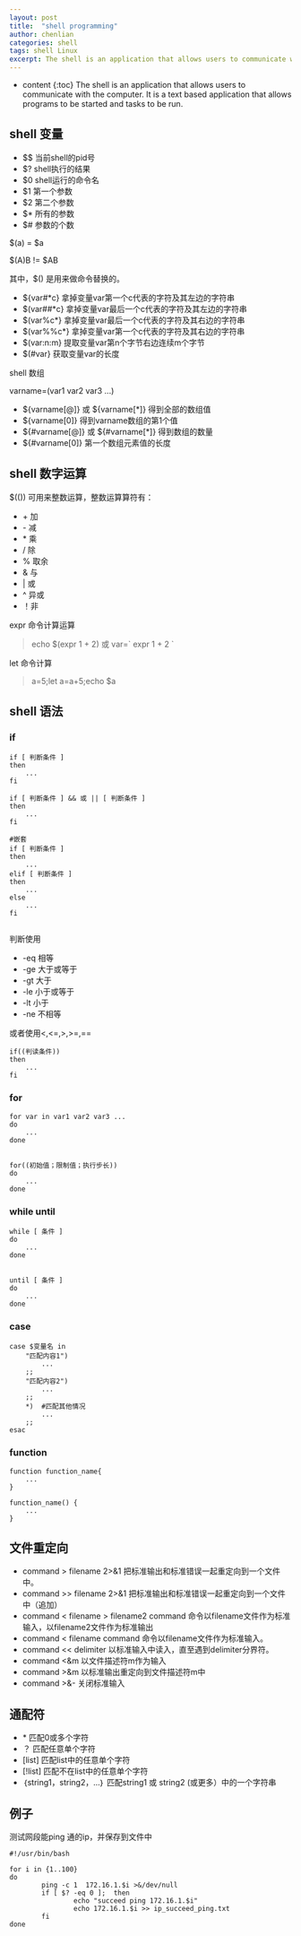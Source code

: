 ```yaml
---
layout: post
title:  "shell programming"
author: chenlian
categories: shell
tags: shell Linux
excerpt: The shell is an application that allows users to communicate with the computer. It is a text based application that allows programs to be started and tasks to be run. 
---
```



* content
{:toc}
The shell is an application that allows users to communicate with the computer. It is a text based application that allows programs to be started and tasks to be run. 


## shell 变量


* $$ 当前shell的pid号
* $? shell执行的结果
* $0 shell运行的命令名
* $1 第一个参数
* $2 第二个参数
* $* 所有的参数
* $# 参数的个数


$(a) = $a


$(A)B != $AB


其中，$() 是用来做命令替换的。


* ${var#*c}   拿掉变量var第一个c代表的字符及其左边的字符串
* $(var##*c}  拿掉变量var最后一个c代表的字符及其左边的字符串
* $(var%c*}   拿掉变量var最后一个c代表的字符及其右边的字符串
* $(var%%c*}  拿掉变量var第一个c代表的字符及其右边的字符串
* $(var:n:m}  提取变量var第n个字节右边连续m个字节
* $(#var}     获取变量var的长度


shell 数组


varname=(var1 var2 var3 ...)


* ${varname[@]} 或 ${varname[*]}  得到全部的数组值
* ${varname[0]} 得到varname数组的第1个值
* ${#varname[@]} 或 ${#varname[*]} 得到数组的数量
* ${#varname[0]} 第一个数组元素值的长度


## shell 数字运算


$(()) 可用来整数运算，整数运算算符有：


* \+ 加
* \- 减
* \* 乘
* / 除
* % 取余
* & 与
* \| 或
* ^ 异或
* ！非

expr 命令计算运算


> echo $(expr 1 + 2)  或  var=\` expr 1 + 2 \`



let 命令计算


> a=5;let a=a+5;echo $a



## shell 语法


### if


```shell
if [ 判断条件 ]
then
	...
fi

if [ 判断条件 ] && 或 || [ 判断条件 ]
then
	...
fi

#嵌套
if [ 判断条件 ]
then
	...
elif [ 判断条件 ]
then
	...
else
	...
fi
	
```


判断使用


* -eq		相等
* -ge		大于或等于
* -gt		大于
* -le		小于或等于
* -lt		小于
* -ne		不相等


或者使用<,<=,>,>=,==


```shell
if((判读条件))
then
	...
fi
```


### for


```shell
for var in var1 var2 var3 ...
do
	...
done


for((初始值；限制值；执行步长))
do
	...
done
```


### while until


```shell
while [ 条件 ]
do
	...
done


until [ 条件 ]
do
	...
done
```


### case


```shell
case $变量名 in 
	"匹配内容1")
		...
	;;
	"匹配内容2")
		...
	;;
	*)	#匹配其他情况
		...
	;;
esac
```



### function


```shell
function function_name{
	...
}

function_name() {
	...
}
```


## 文件重定向


* command > filename  2>&1  把标准输出和标准错误一起重定向到一个文件中。
* command >> filename 2>&1   把标准输出和标准错误一起重定向到一个文件中（追加）
* command < filename > filename2  command 命令以filename文件作为标准输入，以filename2文件作为标准输出
* command < filename   command 命令以filename文件作为标准输入。
* command  << delimiter  以标准输入中读入，直至遇到delimiter分界符。
* command <&m   以文件描述符m作为输入
* command >&m   以标准输出重定向到文件描述符m中
* command >&-    关闭标准输入


## 通配符


* \* 匹配0或多个字符
* ？ 匹配任意单个字符
* [list] 匹配list中的任意单个字符
* [!list] 匹配不在list中的任意单个字符
* ｛string1，string2，...｝ 匹配string1 或 string2 (或更多）中的一个字符串


## 例子


测试网段能ping 通的ip，并保存到文件中


```shell
#!/usr/bin/bash

for i in {1..100}
do
        ping -c 1  172.16.1.$i >&/dev/null
        if [ $? -eq 0 ];  then
                echo "succeed ping 172.16.1.$i"
                echo 172.16.1.$i >> ip_succeed_ping.txt
        fi
done

```